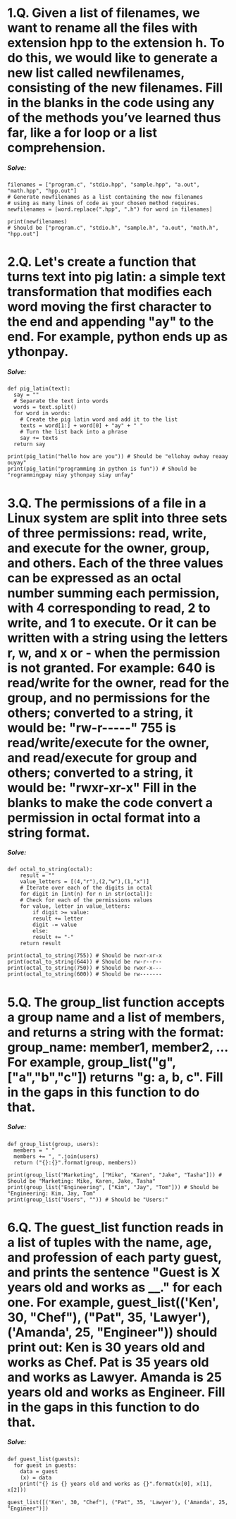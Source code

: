 # 1.Q. Given a list of filenames, we want to rename all the files with extension hpp to the extension h. To do this, we would like to generate a new list called newfilenames, consisting of the new filenames. Fill in the blanks in the code using any of the methods you’ve learned thus far, like a for loop or a list comprehension.

##### Solve:
	filenames = ["program.c", "stdio.hpp", "sample.hpp", "a.out", "math.hpp", "hpp.out"]
	# Generate newfilenames as a list containing the new filenames
	# using as many lines of code as your chosen method requires.
	newfilenames = [word.replace(".hpp", ".h") for word in filenames]  

	print(newfilenames) 
	# Should be ["program.c", "stdio.h", "sample.h", "a.out", "math.h", "hpp.out"]


# 2.Q. Let's create a function that turns text into pig latin: a simple text transformation that modifies each word moving the first character to the end and appending "ay" to the end. For example, python ends up as ythonpay.

##### Solve:
	def pig_latin(text):
	  say = ""
	  # Separate the text into words
	  words = text.split()
	  for word in words:
	    # Create the pig latin word and add it to the list
	    texts = word[1:] + word[0] + "ay" + " "
	    # Turn the list back into a phrase
	    say += texts
	  return say

	print(pig_latin("hello how are you")) # Should be "ellohay owhay reaay ouyay"
	print(pig_latin("programming in python is fun")) # Should be "rogrammingpay niay ythonpay siay unfay"


# 3.Q. The permissions of a file in a Linux system are split into three sets of three permissions:  read, write, and execute for the owner, group, and others. Each of the three values can be expressed as an octal number summing each permission, with 4 corresponding to read, 2 to write, and 1 to execute. Or it can be written with a string using the letters r, w, and x or - when the permission is not granted. For example: 640 is read/write for the owner, read for the group, and no permissions for the others; converted to a string, it would be: "rw-r-----" 755 is read/write/execute for the owner, and read/execute for group and others; converted to a string, it would be: "rwxr-xr-x" Fill in the blanks to make the code convert a permission in octal format into a string format. 

##### Solve:
	def octal_to_string(octal):
	    result = ""
	    value_letters = [(4,"r"),(2,"w"),(1,"x")]
	    # Iterate over each of the digits in octal
	    for digit in [int(n) for n in str(octal)]:
		# Check for each of the permissions values
		for value, letter in value_letters:
		    if digit >= value:
			result += letter
			digit -= value
		    else:
			result += "-"
	    return result

	print(octal_to_string(755)) # Should be rwxr-xr-x
	print(octal_to_string(644)) # Should be rw-r--r--
	print(octal_to_string(750)) # Should be rwxr-x---
	print(octal_to_string(600)) # Should be rw-------


# 5.Q.  The group_list function accepts a group name and a list of members, and returns a string with the format: group_name: member1, member2, … For example, group_list("g", ["a","b","c"]) returns "g: a, b, c". Fill in the gaps in this function to do that.

##### Solve:
	def group_list(group, users):
	  members = " "
	  members += ", ".join(users)
	  return ("{}:{}".format(group, members))

	print(group_list("Marketing", ["Mike", "Karen", "Jake", "Tasha"])) # Should be "Marketing: Mike, Karen, Jake, Tasha"
	print(group_list("Engineering", ["Kim", "Jay", "Tom"])) # Should be "Engineering: Kim, Jay, Tom"
	print(group_list("Users", "")) # Should be "Users:"


# 6.Q.  The guest_list function reads in a list of tuples with the name, age, and profession  of each party guest, and prints the sentence "Guest is X years old and works as __." for each one. For example, guest_list(('Ken', 30, "Chef"), ("Pat", 35, 'Lawyer'), ('Amanda', 25, "Engineer")) should print out: Ken is 30 years old and works as Chef. Pat is 35 years old and works as Lawyer. Amanda is 25 years old and works as Engineer. Fill in the gaps in this function to do that. 

##### Solve:
	def guest_list(guests):
	  for guest in guests:
	    data = guest
	    (x) = data
	    print("{} is {} years old and works as {}".format(x[0], x[1], x[2]))

	guest_list([('Ken', 30, "Chef"), ("Pat", 35, 'Lawyer'), ('Amanda', 25, "Engineer")])




